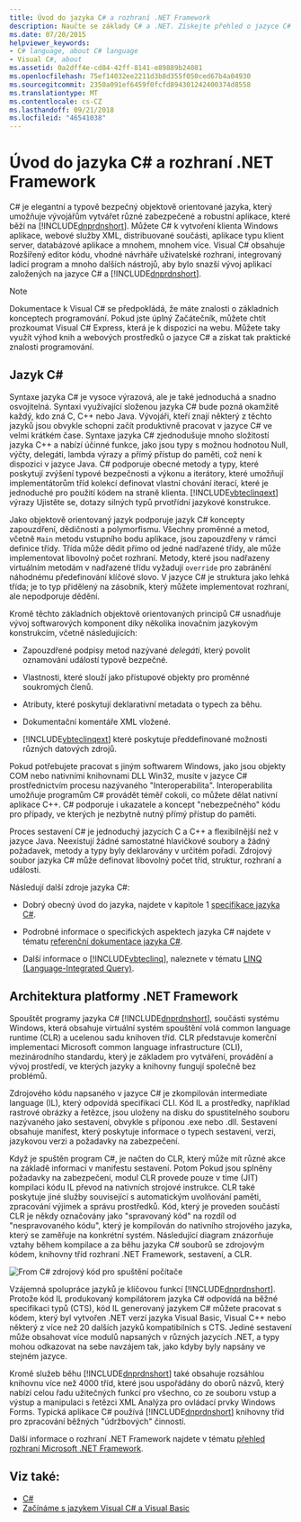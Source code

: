 ```yaml
---
title: Úvod do jazyka C# a rozhraní .NET Framework
description: Naučte se základy C# a .NET. Získejte přehled o jazyce C# a ekosystému .NET.
ms.date: 07/20/2015
helpviewer_keywords:
- C# language, about C# language
- Visual C#, about
ms.assetid: 0a2dff4e-cd84-42ff-8141-e89889b24081
ms.openlocfilehash: 75ef14032ee2211d3b8d355f050ced67b4a04930
ms.sourcegitcommit: 2350a091ef6459f0fcfd894301242400374d8558
ms.translationtype: MT
ms.contentlocale: cs-CZ
ms.lasthandoff: 09/21/2018
ms.locfileid: "46541038"
---
```

# <a name="introduction-to-the-c-language-and-the-net-framework"></a>Úvod do jazyka C# a rozhraní .NET Framework

C# je elegantní a typově bezpečný objektově orientované jazyka, který umožňuje vývojářům vytvářet různé zabezpečené a robustní aplikace, které běží na [!INCLUDE[dnprdnshort](~/includes/dnprdnshort-md.md)]. Můžete C# k vytvoření klienta Windows aplikace, webové služby XML, distribuované součásti, aplikace typu klient server, databázové aplikace a mnohem, mnohem více. Visual C# obsahuje Rozšířený editor kódu, vhodné návrháře uživatelské rozhraní, integrovaný ladicí program a mnoho dalších nástrojů, aby bylo snazší vývoj aplikací založených na jazyce C# a [!INCLUDE[dnprdnshort](~/includes/dnprdnshort-md.md)].  
  
> [!NOTE]
> Dokumentace k Visual C# se předpokládá, že máte znalosti o základních konceptech programování. Pokud jste úplný Začátečník, můžete chtít prozkoumat Visual C# Express, která je k dispozici na webu. Můžete taky využít výhod knih a webových prostředků o jazyce C# a získat tak praktické znalosti programování.  
  
## <a name="c-language"></a>Jazyk C#

 Syntaxe jazyka C# je vysoce výrazová, ale je také jednoduchá a snadno osvojitelná. Syntaxi využívající složenou jazyka C# bude pozná okamžitě každý, kdo zná C, C++ nebo Java. Vývojáři, kteří znají některý z těchto jazyků jsou obvykle schopni začít produktivně pracovat v jazyce C# ve velmi krátkém čase. Syntaxe jazyka C# zjednodušuje mnoho složitostí jazyka C++ a nabízí účinné funkce, jako jsou typy s možnou hodnotou Null, výčty, delegáti, lambda výrazy a přímý přístup do paměti, což není k dispozici v jazyce Java. C# podporuje obecné metody a typy, které poskytují zvýšení typové bezpečnosti a výkonu a iterátory, které umožňují implementátorům tříd kolekcí definovat vlastní chování iterací, které je jednoduché pro použití kódem na straně klienta. [!INCLUDE[vbteclinqext](~/includes/vbteclinqext-md.md)] výrazy Ujistěte se, dotazy silných typů prvotřídní jazykové konstrukce.  
  
 Jako objektově orientovaný jazyk podporuje jazyk C# koncepty zapouzdření, dědičnosti a polymorfismu. Všechny proměnné a metod, včetně `Main` metodu vstupního bodu aplikace, jsou zapouzdřeny v rámci definice třídy. Třída může dědit přímo od jedné nadřazené třídy, ale může implementovat libovolný počet rozhraní. Metody, které jsou nadřazeny virtuálním metodám v nadřazené třídu vyžadují `override` pro zabránění náhodnému předefinování klíčové slovo. V jazyce C# je struktura jako lehká třída; je to typ přidělený na zásobník, který můžete implementovat rozhraní, ale nepodporuje dědění.  
  
 Kromě těchto základních objektově orientovaných principů C# usnadňuje vývoj softwarových komponent díky několika inovačním jazykovým konstrukcím, včetně následujících:  
  
- Zapouzdřené podpisy metod nazývané *delegáti*, který povolit oznamování událostí typově bezpečné.  
  
- Vlastnosti, které slouží jako přístupové objekty pro proměnné soukromých členů.  
  
- Atributy, které poskytují deklarativní metadata o typech za běhu.  
  
- Dokumentační komentáře XML vložené.  
  
- [!INCLUDE[vbteclinqext](~/includes/vbteclinqext-md.md)] které poskytuje předdefinované možnosti různých datových zdrojů.  
  
 Pokud potřebujete pracovat s jiným softwarem Windows, jako jsou objekty COM nebo nativními knihovnami DLL Win32, musíte v jazyce C# prostřednictvím procesu nazývaného "Interoperabilita". Interoperabilita umožňuje programům C# provádět téměř cokoli, co můžete dělat nativní aplikace C++. C# podporuje i ukazatele a koncept "nebezpečného" kódu pro případy, ve kterých je nezbytně nutný přímý přístup do paměti.  
  
 Proces sestavení C# je jednoduchý jazycích C a C++ a flexibilnější než v jazyce Java. Neexistují žádné samostatné hlavičkové soubory a žádný požadavek, metody a typy byly deklarovány v určitém pořadí. Zdrojový soubor jazyka C# může definovat libovolný počet tříd, struktur, rozhraní a události.  
  
 Následují další zdroje jazyka C#:  
  
- Dobrý obecný úvod do jazyka, najdete v kapitole 1 [specifikace jazyka C#](../../csharp/language-reference/language-specification/index.md).  
  
- Podrobné informace o specifických aspektech jazyka C# najdete v tématu [referenční dokumentace jazyka C#](../../csharp/language-reference/index.md).  
  
- Další informace o [!INCLUDE[vbteclinq](~/includes/vbteclinq-md.md)], naleznete v tématu [LINQ (Language-Integrated Query)](../programming-guide/concepts/linq/index.md).  

## <a name="net-framework-platform-architecture"></a>Architektura platformy .NET Framework

 Spouštět programy jazyka C# [!INCLUDE[dnprdnshort](~/includes/dnprdnshort-md.md)], součásti systému Windows, která obsahuje virtuální systém spouštění volá common language runtime (CLR) a ucelenou sadu knihoven tříd. CLR představuje komerční implementaci Microsoft common language infrastructure (CLI), mezinárodního standardu, který je základem pro vytváření, provádění a vývoj prostředí, ve kterých jazyky a knihovny fungují společně bez problémů.  
  
 Zdrojového kódu napsaného v jazyce C# je zkompilován intermediate language (IL), který odpovídá specifikaci CLI. Kód IL a prostředky, například rastrové obrázky a řetězce, jsou uloženy na disku do spustitelného souboru nazývaného jako sestavení, obvykle s příponou .exe nebo .dll. Sestavení obsahuje manifest, který poskytuje informace o typech sestavení, verzi, jazykovou verzi a požadavky na zabezpečení.  
  
 Když je spuštěn program C#, je načten do CLR, který může mít různé akce na základě informací v manifestu sestavení. Potom Pokud jsou splněny požadavky na zabezpečení, modul CLR provede pouze v time (JIT) kompilaci kódu IL převod na nativních strojové instrukce. CLR také poskytuje jiné služby související s automatickým uvolňování paměti, zpracování výjimek a správu prostředků. Kód, který je proveden součástí CLR je někdy označovány jako "spravovaný kód" na rozdíl od "nespravovaného kódu", který je kompilován do nativního strojového jazyka, který se zaměřuje na konkrétní systém. Následující diagram znázorňuje vztahy během kompilace a za běhu jazyka C# souborů se zdrojovým kódem, knihovny tříd rozhraní .NET Framework, sestavení, a CLR.  
  
 ![From C&#35; zdrojový kód pro spuštění počítače](../../csharp/getting-started/media/netarchitecture.png "NETarchitecture")  
  
 Vzájemná spolupráce jazyků je klíčovou funkcí [!INCLUDE[dnprdnshort](~/includes/dnprdnshort-md.md)]. Protože kód IL produkovaný kompilátorem jazyka C# odpovídá na běžné specifikaci typů (CTS), kód IL generovaný jazykem C# můžete pracovat s kódem, který byl vytvořen .NET verzí jazyka Visual Basic, Visual C++ nebo některý z více než 20 dalších jazyků kompatibilních s CTS. Jediné sestavení může obsahovat více modulů napsaných v různých jazycích .NET, a typy mohou odkazovat na sebe navzájem tak, jako kdyby byly napsány ve stejném jazyce.  
  
 Kromě služeb běhu [!INCLUDE[dnprdnshort](~/includes/dnprdnshort-md.md)] také obsahuje rozsáhlou knihovnu více než 4000 tříd, které jsou uspořádány do oborů názvů, který nabízí celou řadu užitečných funkcí pro všechno, co ze souboru vstup a výstup a manipulaci s řetězci XML Analýza pro ovládací prvky Windows Forms. Typická aplikace C# používá [!INCLUDE[dnprdnshort](~/includes/dnprdnshort-md.md)] knihovny tříd pro zpracování běžných "údržbových" činností.  
  
 Další informace o rozhraní .NET Framework najdete v tématu [přehled rozhraní Microsoft .NET Framework](../../framework/get-started/overview.md).  
  
## <a name="see-also"></a>Viz také:

- [C#](../../csharp/index.md)
- [Začínáme s jazykem Visual C# a Visual Basic](/visualstudio/ide/getting-started-with-visual-csharp-and-visual-basic)
